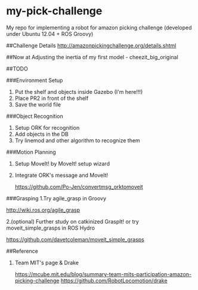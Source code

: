 # my-pick-challenge
My repo for implementing a robot for amazon picking challenge (developed under Ubuntu 12.04 + ROS Groovy)

##Challenge Details
http://amazonpickingchallenge.org/details.shtml

##Now at
Adjusting the inertia of my first model - cheezit_big_original

##TODO

###Environment Setup
1. Put the shelf and objects inside Gazebo (I'm here!!!)
2. Place PR2 in front of the shelf
3. Save the world file

###Object Recognition 
1. Setup ORK for recognition
2. Add objects in the DB
3. Try linemod and other algorithm to recognize them

###Motion Planning
1. Setup MoveIt! by MoveIt! setup wizard
2. Integrate ORK's message and MoveIt!
   
   https://github.com/Po-Jen/convertmsg_orktomoveit

###Grasping
1.Try agile_grasp in Groovy

   http://wiki.ros.org/agile_grasp
   
2.(optional) Further study on catkinized GraspIt! or try moveit_simple_grasps in ROS Hydro
   
   https://github.com/davetcoleman/moveit_simple_grasps

##Reference

1. Team MIT's page & Drake
   
   https://mcube.mit.edu/blog/summary-team-mits-participation-amazon-picking-challenge
   https://github.com/RobotLocomotion/drake
